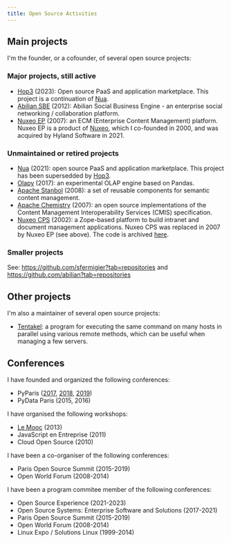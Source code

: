 ```yaml
---
title: Open Source Activities
---
```


## Main projects

I'm the founder, or a cofounder, of several open source projects:

### Major projects, still active

<a name="hop3"></a>
* [Hop3](https://github.com/abilian/nua) (2023): Open source PaaS and application marketplace. This project is a continuation of [Nua](#nua).
* [Abilian SBE](https://github.com/abilian/abilian-sbe) (2012): Abilian Social Business Engine - an enterprise social networking / collaboration platform.
* [Nuxeo EP](https://github.com/nuxeo/nuxeo) (2007): an ECM (Enterprise Content Management) platform. Nuxeo EP is a product of [Nuxeo](https://www.nuxeo.com/), which I co-founded in 2000, and was acquired by Hyland Software in 2021.

### Unmaintained or retired projects

<a name="nua"></a>
* [Nua](https://github.com/abilian/nua) (2021): open source PaaS and application marketplace. This project has been supersedded by [Hop3](#hop3).
* [Olapy](https://github.com/abilian/olapy) (2017): an experimental OLAP engine based on Pandas.
* [Apache Stanbol](http://stanbol.apache.org/) (2008): a set of reusable components for semantic content management.
* [Apache Chemistry](http://chemistry.apache.org/) (2007): an open source implementations of the Content Management Interoperability Services (CMIS) specification.
* [Nuxeo CPS](https://fr.wikipedia.org/wiki/Nuxeo_(entreprise)#Nuxeo_CPS_(d%C3%A9veloppement_arr%C3%AAt%C3%A9)) (2002): a Zope-based platform to build intranet and document management applications. Nuxeo CPS was replaced in 2007 by Nuxeo EP (see above). The code is archived [here](https://github.com/nuxeo-cps/).

### Smaller projects

See: <https://github.com/sfermigier?tab=repositories> and <https://github.com/abilian?tab=repositories>


## Other projects

I'm also a maintainer of several open source projects:

- [Tentakel](https://github.com/sfermigier/tentakel): a program for executing
  the same command on many hosts in parallel using various remote methods,
  which can be useful when managing a few servers.

## Conferences

I have founded and organized the following conferences:

- PyParis ([2017](https://2017.pyparis.org/), [2018](https://2018.pyparis.org/), [2019](https://pyparis.org/))
- PyData Paris (2015, 2016)

I have organised the following workshops:

- [Le Mooc](https://workshop.lemooc.com/) (2013)
- JavaScript en Entreprise (2011)
- Cloud Open Source (2010)

I have been a co-organiser of the following conferences:

- Paris Open Source Summit (2015-2019)
- Open World Forum (2008-2014)

I have been a program commitee member of the following conferences:

- Open Source Experience (2021-2023)
- Open Source Systems: Enterprise Software and Solutions (2017-2021)
- Paris Open Source Summit (2015-2019)
- Open World Forum (2008-2014)
- Linux Expo / Solutions Linux (1999-2014)
